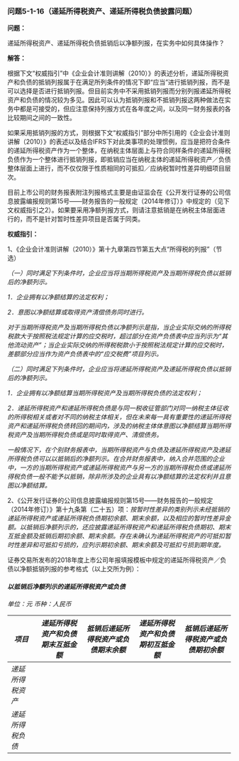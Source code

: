 ### 问题5-1-16（递延所得税资产、递延所得税负债披露问题）

**问题：**

递延所得税资产、递延所得税负债抵销后以净额列报，在实务中如何具体操作？

**解答：**

根据下文“权威指引”中《企业会计准则讲解（2010）》的表述分析，递延所得税资产和负债的抵销列报属于在满足所列条件的情况下即“应当”进行抵销列报，而不是可以选择是否进行抵销列报。但目前实务中不采用抵销列报而分别列报递延所得税资产和负债的情况较为多见。因此可以认为抵销列报和不抵销列报这两种做法在实务中都是可接受的，但应注意保持列报方式在各年度之间，以及同一财务报表的各比较期间之间的一致性。

如果采用抵销列报的方式，则根据下文“权威指引”部分中所引用的《企业会计准则讲解（2010）》的表述以及结合IFRS下对此类事项的处理惯例，应当是把符合条件的递延所得税资产作为一个整体，在纳税主体层面上与符合同样条件的递延所得税负债作为一个整体进行抵销列报，即抵销应当在纳税主体的递延所得税资产／负债整体层面上进行，而不仅仅限于性质相同的可抵扣／应纳税暂时性差异明细项目层次。

目前上市公司的财务报表附注列报格式主要是由证监会在《公开发行证券的公司信息披露编报规则第15号——财务报告的一般规定（2014年修订）》中规定的（见下文权威指引之2）。如果要采用净额列报方式，则请注意抵销是在纳税主体层面进行的，而不是针对暂时性差异项目是否属于同类。

**权威指引：**

1、《企业会计准则讲解（2010）》第十九章第四节第五大点“所得税的列报”（节选）

*（一）同时满足下列条件时，企业应当将当期所得税资产及当期所得税负债以抵销后的净额列示。*

*1．企业拥有以净额结算的法定权利；*

*2．意图以净额结算或取得资产清偿债务同时进行。*

*对于当期所得税资产及当期所得税负债以净额列示是指，当企业实际交纳的所得税税款大于按照税法规定计算的应交税时，超过部分在资产负债表中应当列示为“其他流动资产”；当企业实际交纳的所得税税款小于按照税法规定计算的应交税时，差额部分应当作为资产负债表中的“应交税费”项目列示。*

*（二）同时满足下列条件时，企业应当将递延所得税资产及递延所得税负债以抵销后的净额列示。*

*1．企业拥有以净额结算当期所得税资产及当期所得税负债的法定权利；*

*2．递延所得税资产和递延所得税负债是与同一税收征管部门对同一纳税主体征收的所得税相关或者对不同的纳税主体相关，但在未来每一具有重要性的递延所得税资产和递延所得税负债转回的期间内，涉及的纳税主体体意图以净额结算当期所得税资产及当期所得税负债或是同时取得资产、清偿债务。*

*一般情况下，在个别财务报表中，当期所得税资产与负债及递延所得税资产及递延所得税负债可以以抵销后的净额列示。在合并财务报表中，纳入合并范围的企业中，一方的当期所得税资产或递延所得税资产与另一方的当期所得税负债或递延所得税负债一般不能予以抵销，除非所涉及的企业具有以净额结算的法定权利并且意图以净额结算。*

2、《公开发行证券的公司信息披露编报规则第15号——财务报告的一般规定（2014年修订）》第十九条第（二十五）项：*按暂时性差异的类别列示未经抵销的递延所得税资产或递延所得税负债期初余额、期末余额，以及相应的暂时性差异金额。以抵销后净额列示的，还应披露递延所得税资产和递延所得税负债期初、期末互抵金额及抵销后期初余额、期末余额。存在未确认为递延所得税资产的可抵扣暂时性差异和可抵扣亏损的，应列示期初余额、期末余额及可抵扣亏损到期年度。*

证券交易所发布的2018年度上市公司年报填报模板中规定的递延所得税资产／负债以净额抵销列报的参考格式（以上交所为例）：

#### *以抵销后净额列示的递延所得税资产或负债*

*单位：元 币种：人民币*

| *项目*           | *递延所得税资产和负债期末互抵金额* | *抵销后递延所得税资产或负债期末余额* | *递延所得税资产和负债期初互抵金额* | *抵销后递延所得税资产或负债期初余额* |
|------------------|------------------------------------|--------------------------------------|------------------------------------|--------------------------------------|
| *递延所得税资产* |                                    |                                      |                                    |                                      |
| *递延所得税负债* |                                    |                                      |                                    |                                      |